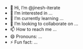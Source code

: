 - 👋 Hi, I’m @jinesh-iterate
- 👀 I’m interested in ...
- 🌱 I’m currently learning ...
- 💞️ I’m looking to collaborate on ...
- 📫 How to reach me ...
- 😄 Pronouns: ...
- ⚡ Fun fact: ...

<!---
jinesh-iterate/jinesh-iterate is a ✨ special ✨ repository because its `README.md` (this file) appears on your GitHub profile.
You can click the Preview link to take a look at your changes.
--->

